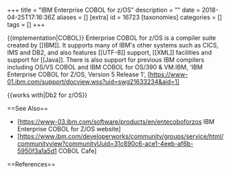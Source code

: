 +++
title = "IBM Enterprise COBOL for z/OS"
description = ""
date = 2018-04-25T17:16:36Z
aliases = []
[extra]
id = 16723
[taxonomies]
categories = []
tags = []
+++

{{implementation|COBOL}}
Enterprise COBOL for z/OS is a compiler suite created by [[IBM]]. It supports many of IBM's other systems such as CICS, IMS and DB2, and also features [[UTF-8]] support, [[XML]] facilities and support for [[Java]]. There is also support for previous IBM compilers including OS/VS COBOL and IBM COBOL for OS/390 & VM.<ref>IBM, 'IBM Enterprise COBOL for Z/OS, Version 5 Release 1', [https://www-01.ibm.com/support/docview.wss?uid=swg21633234&aid=1]</ref>

{{works with|Db2 for z/OS}}

==See Also==
* [https://www-03.ibm.com/software/products/en/entecoboforzos IBM Enterprise COBOL for Z/OS website]
* [https://www.ibm.com/developerworks/community/groups/service/html/communityview?communityUuid=31c890c6-ace1-4eeb-af6b-5950f3a1a5d1 COBOL Cafe]

==References==
<references/>
